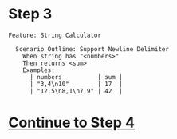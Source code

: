 # Step 3

```gherkin
Feature: String Calculator

  Scenario Outline: Support Newline Delimiter
    When string has "<numbers>"
    Then returns <sum>
    Examples:
      | numbers          | sum |
      | "3,4\n10"        | 17  |
      | "12,5\n8,1\n7,9" | 42  |
```

# [Continue to Step 4](./step-4.md)
